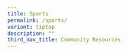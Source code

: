 ```yaml
---
title: Sports
permalink: /sports/
variant: tiptap
description: ""
third_nav_title: Community Resources
---
```

